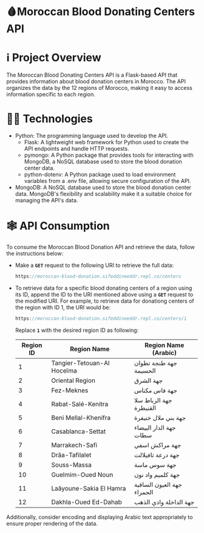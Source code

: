 # 🩸Moroccan Blood Donating Centers API

# **ℹ️ Project Overview**

The Moroccan Blood Donating Centers API is a Flask-based API that provides information about blood donation centers in Morocco. The API organizes the data by the 12 regions of Morocco, making it easy to access information specific to each region.

# **👨‍💻 Technologies**

- Python: The programming language used to develop the API.
    - Flask: A lightweight web framework for Python used to create the API endpoints and handle HTTP requests.
    - pymongo: A Python package that provides tools for interacting with MongoDB, a NoSQL database used to store the blood donation center data.
    - python-dotenv: A Python package used to load environment variables from a .env file, allowing secure configuration of the API.
- MongoDB: A NoSQL database used to store the blood donation center data. MongoDB's flexibility and scalability make it a suitable choice for managing the API's data.

# 🕸️ API Consumption

To consume the Moroccan Blood Donation API and retrieve the data, follow the instructions below:

- Make a **`GET`** request to the following URI to retrieve the full data:
    
    ```jsx
    https://moroccan-blood-donation.sifeddineeddr.repl.co/centers
    ```
    
- To retrieve data for a specific blood donating centers of a region using its ID, append the ID to the URI mentioned above using a **`GET`** request to the modified URI. For example, to retrieve data for donationg centers of the region with ID 1, the URI would be:
    
    ```jsx
    https://moroccan-blood-donation.sifeddineeddr.repl.co/centers/1
    ```
    
    Replace **`1`** with the desired region ID as following:
    
    | Region ID | Region Name | Region Name (Arabic) |
    | --- | --- | --- |
    | 1 | Tangier-Tetouan-Al Hoceïma | جهة طنجة تطوان الحسيمة |
    | 2 | Oriental Region | جهة الشرق |
    | 3 | Fez-Meknes | جهة فاس مكناس |
    | 4 | Rabat-Salé-Kenitra | جهة الرباط سلا القنيطرة |
    | 5 | Beni Mellal-Khenifra | جهة بني ملال خنيفرة |
    | 6 | Casablanca-Settat | جهة الدار البيضاء سطات |
    | 7 | Marrakech-Safi | جهة مراكش اسفي |
    | 8 | Drâa-Tafilalet | جهة درعة تافيلالت |
    | 9 | Souss-Massa | جهة سوس ماسة |
    | 10 | Guelmim-Oued Noun | جهة كلميم واد نون |
    | 11 | Laâyoune-Sakia El Hamra | جهة العيون الساقية الحمراء |
    | 12 | Dakhla-Oued Ed-Dahab | جهة الداخلة وادي الذهب |

Additionally, consider encoding and displaying Arabic text appropriately to ensure proper rendering of the data.